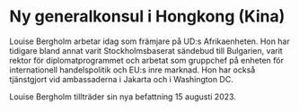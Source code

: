 # Ny generalkonsul i Hongkong (Kina)

Louise Bergholm arbetar idag som främjare på UD:s Afrikaenheten. Hon har tidigare bland annat varit Stockholmsbaserat sändebud till Bulgarien, varit rektor för diplomatprogrammet och arbetat som gruppchef på enheten för internationell handelspolitik och EU:s inre marknad. Hon har också tjänstgjort vid ambassaderna i Jakarta och i Washington DC.

Louise Bergholm tillträder sin nya befattning 15 augusti 2023\.
